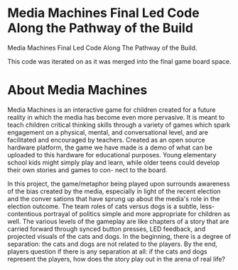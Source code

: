 # Media Machines Final Led Code Along the Pathway of the Build
Media Machines Final Led Code Along The Pathway of the Build. 

This code was iterated on as it was merged into the final game board space. 

# About Media Machines
Media Machines is an interactive game for children created for a future reality in which the media has become even more pervasive. It is meant to teach children critical thinking skills through a variety of games which spark engagement on a physical, mental, and conversational level, and are facilitated and encouraged by teachers. Created as an open source hardware platform, the game we have made is a demo of what can be uploaded to this hardware for educational purposes. Young elementary school kids might simply play and learn, while older teens could develop their own stories and games to con- nect to the board.

In this project, the game/metaphor being played upon surrounds awareness of the bias created by the media, especially in light of the recent election and the conver sations that have sprung up about the media's role in the election outcome. The team roles of cats versus dogs is a subtle, less-contentious portrayal of politics simple and more appropriate for children as well. The various levels of the gameplay are like chapters of a story that are carried forward through synced button presses, LED feedback, and projected visuals of the cats and dogs. In the beginning, there is a degree of separation: the cats and dogs are not related to the players. By the end, players question if there is any separation at all: if the cats and dogs represent the players, how does the story play out in the arena of real life?
